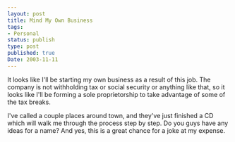 ```yaml
---
layout: post
title: Mind My Own Business
tags:
- Personal
status: publish
type: post
published: true
Date: 2003-11-11
---
```

It looks like I'll be starting my own business as a result of this job.  The company is not withholding tax or social security or anything like that, so it looks like I'll be forming a sole proprietorship to take advantage of some of the tax breaks.

I've called a couple places around town, and they've just finished a CD which will walk me through the process step by step.  Do you guys have any ideas for a name?  And yes, this is a great chance for a joke at my expense.
